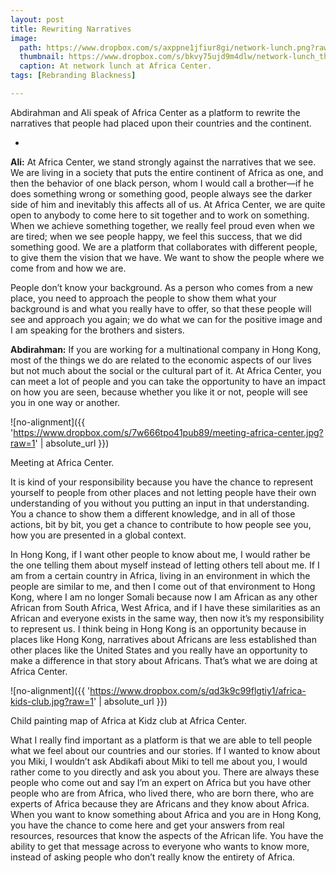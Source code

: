 ```yaml
---
layout: post
title: Rewriting Narratives
image:
  path: https://www.dropbox.com/s/axppne1jfiur8gi/network-lunch.png?raw=1
  thumbnail: https://www.dropbox.com/s/bkvy75ujd9m4dlw/network-lunch_thumbnail.png?raw=1
  caption: At network lunch at Africa Center. 
tags: [Rebranding Blackness]

---
```


Abdirahman and Ali speak of Africa Center as a platform to rewrite the narratives that people had placed upon their countries and the continent. 

<!--more-->

-

**Ali:** At Africa Center, we stand strongly against the narratives that we see. We are living in a society that puts the entire continent of Africa as one, and then the behavior of one black person, whom I would call a brother—if he does something wrong or something good, people always see the darker side of him and inevitably this affects all of us. At Africa Center, we are quite open to anybody to come here to sit together and to work on something. When we achieve something together, we really feel proud even when we are tired; when we see people happy, we feel this success, that we did something good. We are a platform that collaborates with different people, to give them the vision that we have. We want to show the people where we come from and how we are. 

People don’t know your background. As a person who comes from a new place, you need to approach the people to show them what your background is and what you really have to offer, so that these people will see and approach you again; we do what we can for the positive image and I am speaking for the brothers and sisters.

**Abdirahman:** If you are working for a multinational company in Hong Kong, most of the things we do are related to the economic aspects of our lives but not much about the social or the cultural part of it. At Africa Center, you can meet a lot of people and you can take the opportunity to have an impact on how you are seen, because whether you like it or not, people will see you in one way or another. 

![no-alignment]({{ 'https://www.dropbox.com/s/7w666tpo41pub89/meeting-africa-center.jpg?raw=1' | absolute_url }})
  <figcaption> Meeting at Africa Center. </figcaption>

It is kind of your responsibility because you have the chance to represent yourself to people from other places and not letting people have their own understanding of you without you putting an input in that understanding. You a chance to show them a different knowledge, and in all of those actions, bit by bit, you get a chance to contribute to how people see you, how you are presented in a global context.

In Hong Kong, if I want other people to know about me, I would rather be the one telling them about myself instead of letting others tell about me. If I am from a certain country in Africa, living in an environment in which the people are similar to me, and then I come out of that environment to Hong Kong, where I am no longer Somali because now I am African as any other African from South Africa, West Africa, and if I have these similarities as an African and everyone exists in the same way, then now it’s my responsibility to represent us. I think being in Hong Kong is an opportunity because in places like Hong Kong, narratives about Africans are less established than other places like the United States and you really have an opportunity to make a difference in that story about Africans. That’s what we are doing at Africa Center. 

![no-alignment]({{ 'https://www.dropbox.com/s/qd3k9c99flgtiy1/africa-kids-club.jpg?raw=1' | absolute_url }})
  <figcaption>Child painting map of Africa at Kidz club at Africa Center. </figcaption>

What I really find important as a platform is that we are able to tell people what we feel about our countries and our stories. If I wanted to know about you Miki, I wouldn’t ask Abdikafi about Miki to tell me about you, I would rather come to you directly and ask you about you. There are always these people who come out and say I’m an expert on Africa but you have other people who are from Africa, who lived there, who are born there, who are experts of Africa because they are Africans and they know about Africa. When you want to know something about Africa and you are in Hong Kong, you have the chance to come here and get your answers from real resources, resources that know the aspects of the African life. You have the ability to get that message across to everyone who wants to know more, instead of asking people who don’t really know the entirety of Africa. 

